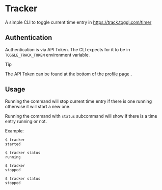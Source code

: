 # Tracker

A simple CLI to toggle current time entry in https://track.toggl.com/timer

## Authentication

Authentication is via API Token. The CLI expects for it to be in `TOGGLE_TRACK_TOKEN` environment
variable.

> [!TIP]
> The API Token can be found at the bottom of the [profile page](https://track.toggl.com/profile) .

## Usage

Running the command will stop current time entry if there is one running otherwise it will start a
new one.

Running the command with `status` subcommand will show if there is a time entry running or not.

Example:
```
$ tracker
started

$ tracker status
running

$ tracker
stopped

$ tracker status
stopped
```
